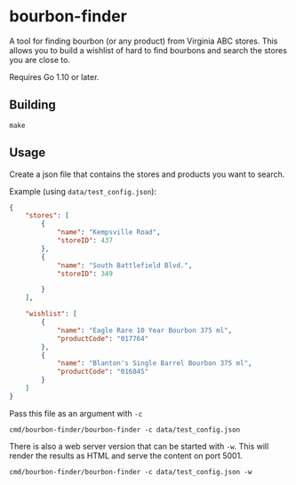 bourbon-finder
===============

A tool for finding bourbon (or any product) from Virginia ABC stores. This allows you to
build a wishlist of hard to find bourbons and search the stores you are close to.

Requires Go 1.10 or later.


## Building

    make

## Usage

Create a json file that contains the stores and products you want to search.

Example (using `data/test_config.json`):

```json
{
    "stores": [
        {
            "name": "Kempsville Road",
            "storeID": 437
        },
        {
            "name": "South Battlefield Blvd.",
            "storeID": 349

        }
    ],

    "wishlist": [
        {
            "name": "Eagle Rare 10 Year Bourbon 375 ml",
            "productCode": "017764"
        },
        {
            "name": "Blanton's Single Barrel Bourbon 375 ml",
            "productCode": "016845"
        }
    ]
}
```

Pass this file as an argument with `-c` 

```
cmd/bourbon-finder/bourbon-finder -c data/test_config.json
```

There is also a web server version that can be started with `-w`. This will render the
results as HTML and serve the content on port 5001.

```
cmd/bourbon-finder/bourbon-finder -c data/test_config.json -w
```

